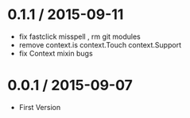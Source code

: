 
0.1.1 / 2015-09-11
==================

 * fix fastclick misspell , rm git modules
 * remove context.is context.Touch context.Support
 * fix Context mixin bugs

0.0.1 / 2015-09-07
==================

 * First Version
